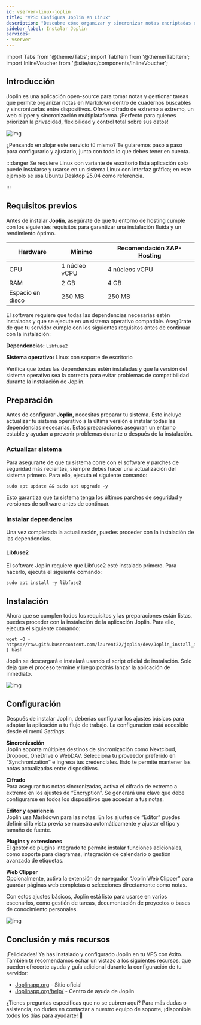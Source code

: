 ```yaml
---
id: vserver-linux-joplin
title: "VPS: Configura Joplin en Linux"
description: "Descubre cómo organizar y sincronizar notas encriptadas en Markdown entre dispositivos con Joplin para una toma de notas segura y flexible → Aprende más ahora"
sidebar_label: Instalar Joplin
services:
- vserver
---
```


import Tabs from '@theme/Tabs';
import TabItem from '@theme/TabItem';
import InlineVoucher from '@site/src/components/InlineVoucher';

## Introducción

Joplin es una aplicación open-source para tomar notas y gestionar tareas que permite organizar notas en Markdown dentro de cuadernos buscables y sincronizarlas entre dispositivos. Ofrece cifrado de extremo a extremo, un web clipper y sincronización multiplataforma. ¡Perfecto para quienes priorizan la privacidad, flexibilidad y control total sobre sus datos!

![img](https://screensaver01.zap-hosting.com/index.php/s/qfo8k2RXWPFqi3g/preview)

¿Pensando en alojar este servicio tú mismo? Te guiaremos paso a paso para configurarlo y ajustarlo, junto con todo lo que debes tener en cuenta.

:::danger Se requiere Linux con variante de escritorio
Esta aplicación solo puede instalarse y usarse en un sistema Linux con interfaz gráfica; en este ejemplo se usa Ubuntu Desktop 25.04 como referencia.

:::

<InlineVoucher />



## Requisitos previos

Antes de instalar **Joplin**, asegúrate de que tu entorno de hosting cumple con los siguientes requisitos para garantizar una instalación fluida y un rendimiento óptimo.

| Hardware | Mínimo | Recomendación ZAP-Hosting |
| ---------- | ------------ | -------------------------- |
| CPU | 1 núcleo vCPU | 4 núcleos vCPU |
| RAM | 2 GB | 4 GB |
| Espacio en disco | 250 MB | 250 MB |

El software requiere que todas las dependencias necesarias estén instaladas y que se ejecute en un sistema operativo compatible. Asegúrate de que tu servidor cumple con los siguientes requisitos antes de continuar con la instalación:

**Dependencias:** `Libfuse2`

**Sistema operativo:** Linux con soporte de escritorio

Verifica que todas las dependencias estén instaladas y que la versión del sistema operativo sea la correcta para evitar problemas de compatibilidad durante la instalación de Joplin.



## Preparación

Antes de configurar **Joplin**, necesitas preparar tu sistema. Esto incluye actualizar tu sistema operativo a la última versión e instalar todas las dependencias necesarias. Estas preparaciones aseguran un entorno estable y ayudan a prevenir problemas durante o después de la instalación.


### Actualizar sistema
Para asegurarte de que tu sistema corre con el software y parches de seguridad más recientes, siempre debes hacer una actualización del sistema primero. Para ello, ejecuta el siguiente comando:

```
sudo apt update && sudo apt upgrade -y
```
Esto garantiza que tu sistema tenga los últimos parches de seguridad y versiones de software antes de continuar.

### Instalar dependencias
Una vez completada la actualización, puedes proceder con la instalación de las dependencias.

#### Libfuse2
El software Joplin requiere que Libfuse2 esté instalado primero. Para hacerlo, ejecuta el siguiente comando: 
```
sudo apt install -y libfuse2
```




## Instalación
Ahora que se cumplen todos los requisitos y las preparaciones están listas, puedes proceder con la instalación de la aplicación Joplin. Para ello, ejecuta el siguiente comando:

```
wget -O - https://raw.githubusercontent.com/laurent22/joplin/dev/Joplin_install_and_update.sh | bash
```

Joplin se descargará e instalará usando el script oficial de instalación. Solo deja que el proceso termine y luego podrás lanzar la aplicación de inmediato.



![img](https://screensaver01.zap-hosting.com/index.php/s/Af9xjkqz7TSr4sZ/preview)



## Configuración

Después de instalar Joplin, deberías configurar los ajustes básicos para adaptar la aplicación a tu flujo de trabajo. La configuración está accesible desde el menú *Settings*.

**Sincronización**  
Joplin soporta múltiples destinos de sincronización como Nextcloud, Dropbox, OneDrive o WebDAV. Selecciona tu proveedor preferido en “Synchronization” e ingresa tus credenciales. Esto te permite mantener las notas actualizadas entre dispositivos.

**Cifrado**  
Para asegurar tus notas sincronizadas, activa el cifrado de extremo a extremo en los ajustes de “Encryption”. Se generará una clave que debe configurarse en todos los dispositivos que accedan a tus notas.

**Editor y apariencia**  
Joplin usa Markdown para las notas. En los ajustes de “Editor” puedes definir si la vista previa se muestra automáticamente y ajustar el tipo y tamaño de fuente.

**Plugins y extensiones**  
El gestor de plugins integrado te permite instalar funciones adicionales, como soporte para diagramas, integración de calendario o gestión avanzada de etiquetas.

**Web Clipper**  
Opcionalmente, activa la extensión de navegador “Joplin Web Clipper” para guardar páginas web completas o selecciones directamente como notas.

Con estos ajustes básicos, Joplin está listo para usarse en varios escenarios, como gestión de tareas, documentación de proyectos o bases de conocimiento personales.



![img](https://screensaver01.zap-hosting.com/index.php/s/FyjyeF3EcRFe2qf/preview)




## Conclusión y más recursos

¡Felicidades! Ya has instalado y configurado Joplin en tu VPS con éxito. También te recomendamos echar un vistazo a los siguientes recursos, que pueden ofrecerte ayuda y guía adicional durante la configuración de tu servidor:

- [Joplinapp.org](https://joplin.org/) - Sitio oficial  
- [Joplinapp.org/help/](https://joplinapp.org/help/) - Centro de ayuda de Joplin

¿Tienes preguntas específicas que no se cubren aquí? Para más dudas o asistencia, no dudes en contactar a nuestro equipo de soporte, ¡disponible todos los días para ayudarte! 🙂



<InlineVoucher />